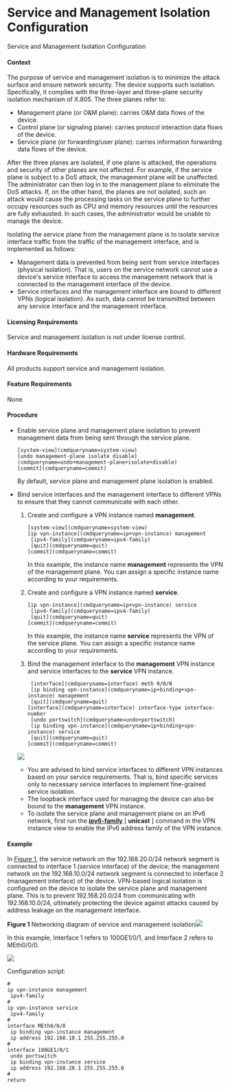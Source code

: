 Service and Management Isolation Configuration
==============================================

Service and Management Isolation Configuration

#### Context

The purpose of service and management isolation is to minimize the attack surface and ensure network security. The device supports such isolation. Specifically, it complies with the three-layer and three-plane security isolation mechanism of X.805. The three planes refer to:

* Management plane (or O&M plane): carries O&M data flows of the device.
* Control plane (or signaling plane): carries protocol interaction data flows of the device.
* Service plane (or forwarding/user plane): carries information forwarding data flows of the device.

After the three planes are isolated, if one plane is attacked, the operations and security of other planes are not affected. For example, if the service plane is subject to a DoS attack, the management plane will be unaffected. The administrator can then log in to the management plane to eliminate the DoS attacks. If, on the other hand, the planes are not isolated, such an attack would cause the processing tasks on the service plane to further occupy resources such as CPU and memory resources until the resources are fully exhausted. In such cases, the administrator would be unable to manage the device.

Isolating the service plane from the management plane is to isolate service interface traffic from the traffic of the management interface, and is implemented as follows:

* Management data is prevented from being sent from service interfaces (physical isolation). That is, users on the service network cannot use a device's service interface to access the management network that is connected to the management interface of the device.
* Service interfaces and the management interface are bound to different VPNs (logical isolation). As such, data cannot be transmitted between any service interface and the management interface.

#### Licensing Requirements

Service and management isolation is not under license control.


#### Hardware Requirements

All products support service and management isolation.


#### Feature Requirements

None


#### Procedure

* Enable service plane and management plane isolation to prevent management data from being sent through the service plane.
  
  
  ```
  [system-view](cmdqueryname=system-view)
  [undo management-plane isolate disable](cmdqueryname=undo+management-plane+isolate+disable)
  [commit](cmdqueryname=commit)
  ```
  
  By default, service plane and management plane isolation is enabled.
* Bind service interfaces and the management interface to different VPNs to ensure that they cannot communicate with each other.
  1. Create and configure a VPN instance named **management**.
     
     
     ```
     [system-view](cmdqueryname=system-view)
     [ip vpn-instance](cmdqueryname=ip+vpn-instance) management
      [ipv4-family](cmdqueryname=ipv4-family)
      [quit](cmdqueryname=quit)
     [commit](cmdqueryname=commit)
     ```
     
     In this example, the instance name **management** represents the VPN of the management plane. You can assign a specific instance name according to your requirements.
  2. Create and configure a VPN instance named **service**.
     
     
     ```
     [ip vpn-instance](cmdqueryname=ip+vpn-instance) service
      [ipv4-family](cmdqueryname=ipv4-family)
      [quit](cmdqueryname=quit)
     [commit](cmdqueryname=commit)
     ```
     
     In this example, the instance name **service** represents the VPN of the service plane. You can assign a specific instance name according to your requirements.
  3. Bind the management interface to the **management** VPN instance and service interfaces to the **service** VPN instance.
     
     
     ```
      [interface](cmdqueryname=interface) meth 0/0/0
      [ip binding vpn-instance](cmdqueryname=ip+binding+vpn-instance) management
      [quit](cmdqueryname=quit)
     [interface](cmdqueryname=interface) interface-type interface-number
      [undo portswitch](cmdqueryname=undo+portswitch)
      [ip binding vpn-instance](cmdqueryname=ip+binding+vpn-instance) service
      [quit](cmdqueryname=quit)
     [commit](cmdqueryname=commit)
     ```
  
  ![](public_sys-resources/note_3.0-en-us.png) 
  + You are advised to bind service interfaces to different VPN instances based on your service requirements. That is, bind specific services only to necessary service interfaces to implement fine-grained service isolation.
  + The loopback interface used for managing the device can also be bound to the **management** VPN instance.
  + To isolate the service plane and management plane on an IPv6 network, first run the [**ipv6-family**](cmdqueryname=ipv6-family) [ **unicast** ] command in the VPN instance view to enable the IPv6 address family of the VPN instance.

#### Example

In [Figure 1](#EN-US_TASK_0000001564112493__fig5200350245), the service network on the 192.168.20.0/24 network segment is connected to interface 1 (service interface) of the device; the management network on the 192.168.10.0/24 network segment is connected to interface 2 (management interface) of the device. VPN-based logical isolation is configured on the device to isolate the service plane and management plane. This is to prevent 192.168.20.0/24 from communicating with 192.168.10.0/24, ultimately protecting the device against attacks caused by address leakage on the management interface.

**Figure 1** Networking diagram of service and management isolation![](public_sys-resources/note_3.0-en-us.png) 

In this example, Interface 1 refers to 100GE1/0/1, and Interface 2 refers to MEth0/0/0.


  
![](figure/en-us_image_0000001563752761.png)

Configuration script:

```
#
ip vpn-instance management
 ipv4-family
#
ip vpn-instance service
 ipv4-family
#
interface MEth0/0/0
 ip binding vpn-instance management
 ip address 192.168.10.1 255.255.255.0
#
interface 100GE1/0/1
 undo portswitch
 ip binding vpn-instance service
 ip address 192.168.20.1 255.255.255.0
#
return
```